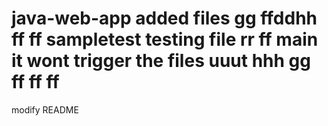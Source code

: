 # java-web-app added files gg ffddhh ff ff sampletest  testing file rr ff main it wont trigger the files uuut hhh gg ff ff ff

modify README
